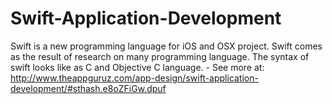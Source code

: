 Swift-Application-Development
=============================

Swift is a new programming language for iOS and OSX project. Swift comes as the result of research on many programming language. The syntax of swift looks like as C and Objective C language. - See more at: http://www.theappguruz.com/app-design/swift-application-development/#sthash.e8oZFiGw.dpuf
